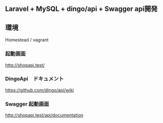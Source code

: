 ## Laravel + MySQL + dingo/api + Swagger api開発

## 環境
Homestead / vagrant

### 起動画面
http://shopapi.test/

### DingoApi　ドキュメント
https://github.com/dingo/api/wiki


### Swagger 起動画面
http://shopapi.test/api/documentation